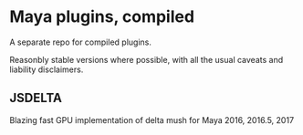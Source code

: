 # Maya plugins, compiled
A separate repo for compiled plugins. 

Reasonbly stable versions where possible, with all the usual caveats and liability disclaimers.

## JSDELTA
Blazing fast GPU implementation of delta mush for Maya 2016, 2016.5, 2017
